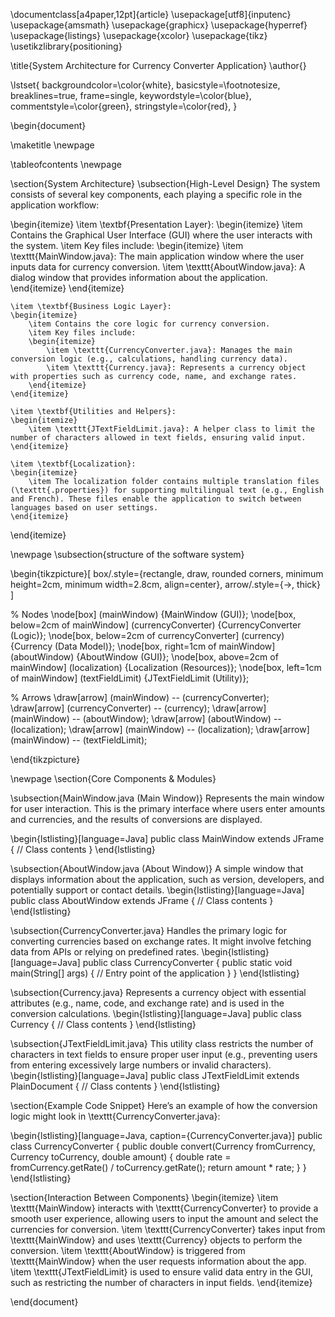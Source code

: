 \documentclass[a4paper,12pt]{article}
\usepackage[utf8]{inputenc}
\usepackage{amsmath}
\usepackage{graphicx}
\usepackage{hyperref}
\usepackage{listings}
\usepackage{xcolor}
\usepackage{tikz}
\usetikzlibrary{positioning}

\title{System Architecture for Currency Converter Application}
\author{}

\lstset{
    backgroundcolor=\color{white},
    basicstyle=\footnotesize,
    breaklines=true,
    frame=single,
    keywordstyle=\color{blue},
    commentstyle=\color{green},
    stringstyle=\color{red},
}

\begin{document}

\maketitle
\newpage

\tableofcontents
\newpage

\section{System Architecture}
\subsection{High-Level Design}
The system consists of several key components, each playing a specific role in the application workflow:

\begin{itemize}
    \item \textbf{Presentation Layer}: 
    \begin{itemize}
        \item Contains the Graphical User Interface (GUI) where the user interacts with the system.
        \item Key files include:
        \begin{itemize}
            \item \texttt{MainWindow.java}: The main application window where the user inputs data for currency conversion.
            \item \texttt{AboutWindow.java}: A dialog window that provides information about the application.
        \end{itemize}
    \end{itemize}
    
    \item \textbf{Business Logic Layer}: 
    \begin{itemize}
        \item Contains the core logic for currency conversion.
        \item Key files include:
        \begin{itemize}
            \item \texttt{CurrencyConverter.java}: Manages the main conversion logic (e.g., calculations, handling currency data).
            \item \texttt{Currency.java}: Represents a currency object with properties such as currency code, name, and exchange rates.
        \end{itemize}
    \end{itemize}
    
    \item \textbf{Utilities and Helpers}: 
    \begin{itemize}
        \item \texttt{JTextFieldLimit.java}: A helper class to limit the number of characters allowed in text fields, ensuring valid input.
    \end{itemize}
    
    \item \textbf{Localization}: 
    \begin{itemize}
        \item The localization folder contains multiple translation files (\texttt{.properties}) for supporting multilingual text (e.g., English and French). These files enable the application to switch between languages based on user settings.
    \end{itemize}
\end{itemize}

\newpage
\subsection{structure of the software system}

\begin{tikzpicture}[
  box/.style={rectangle, draw, rounded corners, minimum height=2cm, minimum width=2.8cm, align=center},
  arrow/.style={->, thick}
]

% Nodes
\node[box] (mainWindow) {MainWindow (GUI)};
\node[box, below=2cm of mainWindow] (currencyConverter) {CurrencyConverter (Logic)};
\node[box, below=2cm of currencyConverter] (currency) {Currency (Data Model)};
\node[box, right=1cm of mainWindow] (aboutWindow) {AboutWindow (GUI)};
\node[box, above=2cm of mainWindow] (localization) {Localization (Resources)};
\node[box, left=1cm of mainWindow] (textFieldLimit) {JTextFieldLimit (Utility)};

% Arrows
\draw[arrow] (mainWindow) -- (currencyConverter);
\draw[arrow] (currencyConverter) -- (currency);
\draw[arrow] (mainWindow) -- (aboutWindow);
\draw[arrow] (aboutWindow) -- (localization);
\draw[arrow] (mainWindow) -- (localization);
\draw[arrow] (mainWindow) -- (textFieldLimit);

\end{tikzpicture}

\newpage
\section{Core Components \& Modules}

\subsection{MainWindow.java (Main Window)}
Represents the main window for user interaction. This is the primary interface where users enter amounts and currencies, and the results of conversions are displayed.

\begin{lstlisting}[language=Java]
public class MainWindow extends JFrame {
    // Class contents
}
\end{lstlisting}

\subsection{AboutWindow.java (About Window)}
A simple window that displays information about the application, such as version, developers, and potentially support or contact details.
\begin{lstlisting}[language=Java]
public class AboutWindow extends JFrame {
    // Class contents
}
\end{lstlisting}

\subsection{CurrencyConverter.java}
Handles the primary logic for converting currencies based on exchange rates. It might involve fetching data from APIs or relying on predefined rates.
\begin{lstlisting}[language=Java]
public class CurrencyConverter {
    public static void main(String[] args) {
        // Entry point of the application
    }
}
\end{lstlisting}

\subsection{Currency.java}
Represents a currency object with essential attributes (e.g., name, code, and exchange rate) and is used in the conversion calculations.
\begin{lstlisting}[language=Java]
public class Currency {
    // Class contents
}
\end{lstlisting}

\subsection{JTextFieldLimit.java}
This utility class restricts the number of characters in text fields to ensure proper user input (e.g., preventing users from entering excessively large numbers or invalid characters).
\begin{lstlisting}[language=Java]
public class JTextFieldLimit extends PlainDocument {
    // Class contents
}
\end{lstlisting}


\section{Example Code Snippet}
Here’s an example of how the conversion logic might look in \texttt{CurrencyConverter.java}:

\begin{lstlisting}[language=Java, caption={CurrencyConverter.java}]
public class CurrencyConverter {
    public double convert(Currency fromCurrency, Currency toCurrency, double amount) {
        double rate = fromCurrency.getRate() / toCurrency.getRate();
        return amount * rate;
    }
}
\end{lstlisting}

\section{Interaction Between Components}
\begin{itemize}
    \item \texttt{MainWindow} interacts with \texttt{CurrencyConverter} to provide a smooth user experience, allowing users to input the amount and select the currencies for conversion.
    \item \texttt{CurrencyConverter} takes input from \texttt{MainWindow} and uses \texttt{Currency} objects to perform the conversion.
    \item \texttt{AboutWindow} is triggered from \texttt{MainWindow} when the user requests information about the app.
    \item \texttt{JTextFieldLimit} is used to ensure valid data entry in the GUI, such as restricting the number of characters in input fields.
\end{itemize}






\end{document}
